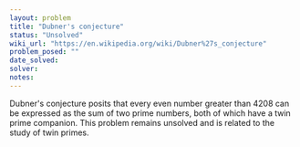 ```yaml
---
layout: problem
title: "Dubner's conjecture"
status: "Unsolved"
wiki_url: "https://en.wikipedia.org/wiki/Dubner%27s_conjecture"
problem_posed: ""
date_solved:
solver:
notes:
---
```

Dubner's conjecture posits that every even number greater than 4208 can be expressed as the sum of two prime numbers, both of which have a twin prime companion. This problem remains unsolved and is related to the study of twin primes.